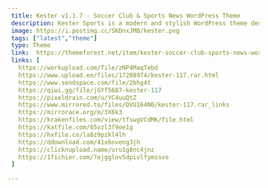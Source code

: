 ```yaml
---
 title: Kester v1.1.7 - Soccer Club & Sports News WordPress Theme
 description: Kester Sports is a modern and stylish WordPress theme designed specifically for sports-related websites, such as soccer news, football, sports clubs, baseball, cricket, nfl and personal trainer websites. The theme features a clean and minimalist design with bold typography, eye-catching graphics, and a focus on imagery. It’s made by SportsPress plugin so you can easily manage match details, league standings, player details, point tables, fixture and results etc.
 image: https://i.postimg.cc/SKDnxJMB/kester.png
 tags: ["latest","theme"]
 type: Theme
 link:  https://themeforest.net/item/kester-soccer-club-sports-news-wordpress-theme/46347816
 links: [
   https://workupload.com/file/zNP4MaqTebd
   https://www.upload.ee/files/17208974/kester-117.rar.html
   https://www.sendspace.com/file/2bhg4t
   https://qiwi.gg/file/jGYf5687-kester-117
   https://pixeldrain.com/u/YC4uuQtZ
   https://www.mirrored.to/files/DVU164N0/kester-117.rar_links
   https://mirrorace.org/m/3X6k3
   https://krakenfiles.com/view/tfswgVCdMK/file.html
   https://katfile.com/65vzl3f9oe1g
   https://hxfile.co/la8z9pzkl4lh
   https://ddownload.com/41x6oveng3jh
   https://clicknupload.name/uru1g8nc4jnz
   https://1fichier.com/?ojgglov5dpivlfymssvo
 ]

---
```

